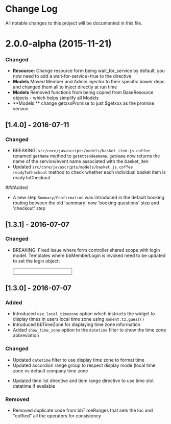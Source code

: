 # Change Log
All notable changes to this project will be documented in this file.

<a name="2.0.0-alpha"></a>
# 2.0.0-alpha (2015-11-21)
### Changed
- **Resource:** Change resource form being wait_for_service by default, you now need to add a wait-for-service=true to the directive
- **Models** Moved Member and Admin injector to their specific bower deps and changed them all to inject directly at run time
- **Models** Removed functions from being copied from BaseResource objects - which helps simplify all Models
- **Models ** change getxxxPromise to just $getxxx as the promise version

## [1.4.0] - 2016-07-11
### Changed
- BREAKING: `src/core/javascripts/models/basket_item.js.coffee` renamed `getName` method to `getAttendeeName`. `getName` now returns the name of the service/event name associated with the basket_iten
- Updated `src/core/javascripts/models/basket.js.coffee` `readyToCheckout` method to check whether each individual basket item is readyToCheckout

###Added
- A new step `Summary/Confirmation` was introduced in the default booking routing between the old 'summary' now 'booking questions' step and 'checkout' step

## [1.3.1] - 2016-07-07
### Changed
- BREAKING: Fixed issue where form controller shared scope with login model. Templates where bbMemberLogin is invoked need to be updated to set the login object:

    <input type="password" name="password" id="password" required ng-model="login.password" class="form-control" />

## [1.3.0] - 2016-07-07
### Added
- Introduced `use_local_timezone` option which instructs the widget to display times in users local time zone using `moment.tz.guess()`
- Introduced bbTimeZone for displaying time zone information
- Added `show_time_zone` option to the `datetime` filter to show the time zone abbreviation

### Changed
- Updated `datetime` filter to use display time zone to format time
- Updated accordion range group to respect display mode (local time zone vs default company time zone
* Updated time list directive and tiem range directive to use time slot datetime if available

### Removed
- Removed duplicate code from bbTimeRanges that sets the loc and "coffied" all the operators for consistency
